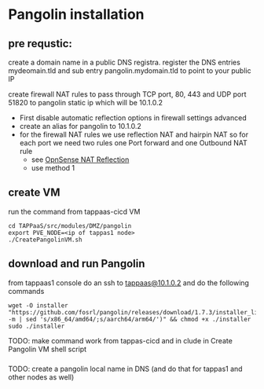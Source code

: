 # Pangolin installation

## pre requstic:

create a domain name in a public DNS registra. 
register the DNS entries mydeomain.tld and sub entry pangolin.mydomain.tld to point to your public IP

create firewall NAT rules to pass through TCP port, 80, 443 and UDP port 51820 to pangolin static ip which will be 10.1.0.2

- First disable automatic reflection options in firewall settings advanced
- create an alias for pangolin to 10.1.0.2
- for the firewall NAT rules we use reflection NAT and hairpin NAT so for each port we need two rules one Port forward and one Outbound NAT rule
  - see [OpnSense NAT Reflection](https://docs.opnsense.org/manual/how-tos/nat_reflection.html)
  - use method 1


## create VM

run the command from tappaas-cicd VM 

```
cd TAPPaaS/src/modules/DMZ/pangolin
export PVE_NODE=<ip of tappas1 node>
./CreatePangolinVM.sh
```

## download and run Pangolin

from tappaas1 console do an ssh to tappaas@10.1.0.2 and do the following commands 

```
wget -O installer "https://github.com/fosrl/pangolin/releases/download/1.7.3/installer_linux_$(uname -m | sed 's/x86_64/amd64/;s/aarch64/arm64/')" && chmod +x ./installer
sudo ./installer
```

TODO: make command work from tappas-cicd and in clude in Create Pangolin VM shell script

###

TODO: create a pangolin local name in DNS (and do that for tappas1 and other nodes as well)